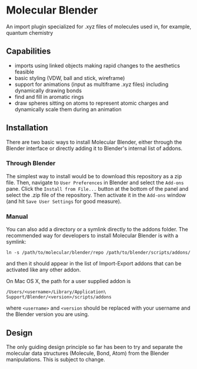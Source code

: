 # Molecular Blender
An import plugin specialized for .xyz files of molecules used in, for example,
quantum chemistry

## Capabilities

- imports using linked objects making rapid changes to the aesthetics feasible
- basic styling (VDW, ball and stick, wireframe)
- support for animations (input as multiframe .xyz files) including dynamically
  drawing bonds
- find and fill in aromatic rings
- draw spheres sitting on atoms to represent atomic charges and dynamically
  scale them during an animation

## Installation
There are two basic ways to install Molecular Blender, either through
the Blender interface or directly adding it to Blender's internal list of addons.

### Through Blender
The simplest way to install would be to download this repository as a zip file.
Then, navigate to `User Preferences` in Blender and select the `Add-ons` pane.
Click the `Install from File...` button at the bottom of the panel and select
the .zip file of the repository. Then activate it in the `Add-ons` window (and
hit `Save User Settings` for good measure).

### Manual
You can also add a directory or a symlink directly to the addons folder.
The recommended way for developers to install Molecular Blender is with a symlink:

    ln -s /path/to/molecular/blender/repo /path/to/blender/scripts/addons/

and then it should appear in the list of Import-Export addons that can be
activated like any other addon.

On Mac OS X, the path for a user supplied addon is

    /Users/<username>/Library/Application\ Support/Blender/<version>/scripts/addons

where `<username>` and `<version` should be replaced with your username and the
Blender version you are using.

## Design

The only guiding design principle so far has been to try and separate the molecular
data structures (Molecule, Bond, Atom) from the Blender manipulations. This is
subject to change.
